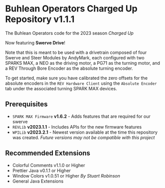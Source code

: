 # Buhlean Operators Charged Up Repository v1.1.1

The Buhlean Operators code for the 2023 season *Charged Up*

Now featuring **Swerve Drive**!

Note that this is meant to be used with a drivetrain composed of four Swerve and Steer Modules by AndyMark, each configured with two SPARKS MAX, a NEO as the driving motor, a PG71 as the turning motor, and a REV Through Bore Encoder as the absolute turning encoder.

To get started, make sure you have calibrated the zero offsets for the absolute encoders in the `REV Hardware Client` using the `Absolute Encoder` tab under the associated turning SPARK MAX devices.

## Prerequisites
* `SPARK MAX Firmware` **v1.6.2** - Adds features that are required for our swerve
* `REVLib` **v2023.1.1** - Includes APIs for the new firmware features
* `WPILib` **v2023.2.1** - Newest version available at the time this repository was created. *Future versions may not be compatible with this project*

## Recommended Extensions
* Colorful Comments v1.1.0 or Higher
* Prettier Java v0.1.1 or Higher
* Window Colors v1.0.51 or Higher *By Stuart Robinson*
* General Java Extensions